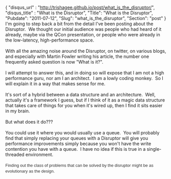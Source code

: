 {
 "disqus_url" : "http://trishagee.github.io/post/what_is_the_disruptor/",
 "disqus_title" : "What is the Disruptor",
 "Title": "What is the Disruptor",
 "Pubdate": "2011-07-12",
 "Slug": "what_is_the_disruptor",
 "Section": "post"
}
I'm going to step back a bit from the detail I've been posting about the Disruptor. &nbsp;We thought our initial audience was people who had heard of it already, maybe via the QCon presentation, or people who were already in the low-latency, high-performance space.<br /><br />With all the amazing noise around the Disruptor, on twitter, on various blogs, and especially with Martin Fowler writing his article, the number one frequently asked question is now "What is it?".<br /><br />I will attempt to answer this, and in doing so will expose that I am not a high performance guru, nor am I an architect. &nbsp;I am a lowly coding monkey. &nbsp;So I will explain it in a way that makes sense for me.<br /><br />It's sort of a hybrid between a data structure and an architecture. &nbsp;Well, actually it's a framework I guess, but if I think of it as a magic data structure that takes care of things for you when it's wired up, then I find it sits easier in my brain.<br /><br />But what does it do???<br /><br />You could use it where you would usually use a queue. &nbsp;You will probably find that simply replacing your queues with a Disruptor will give you performance improvements simply because you won't have the write contention you have with a queue. &nbsp;I have no idea if this is true in a single-threaded environment.<br /><br /><span class="Apple-style-span" style="-webkit-border-horizontal-spacing: 2px; -webkit-border-vertical-spacing: 2px; border-collapse: collapse; color: #333333; font-family: 'trebuchet ms', verdana, arial, sans-serif; font-size: 13px; line-height: 18px;">Finding out the class of problems that can be solved by the disruptor might be as evolutionary as the design.</span>
